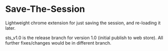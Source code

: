 # Save-The-Session
Lightweight chrome extension for just saving the session, and re-loading it later.

sts_v1.0 is the release branch for version 1.0 (initial publish to web store).
All further fixes/changes would be in different branch.
